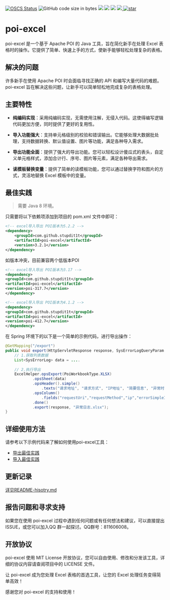 [![OSCS Status](https://www.oscs1024.com/platform/badge/stupdit1t/poi-excel.svg?size=small)](https://www.oscs1024.com/project/stupdit1t/poi-excel?ref=badge_small)
<img alt="GitHub code size in bytes" src="https://img.shields.io/github/languages/code-size/stupdit1t/poi-excel">
<a target="_blank" href="LICENSE"><img src="https://img.shields.io/:license-MIT-blue.svg"></a>
<a target="_blank" href="https://www.oracle.com/technetwork/java/javase/downloads/index.html"><img src="https://img.shields.io/badge/JDK-1.8+-green.svg" /></a>
<a target="_blank" href="https://poi.apache.org/download.html"><img src="https://img.shields.io/badge/POI-5.2.2+-green.svg" /></a>
<a target="_blank" href='https://github.com/stupdit1t/poi-excel'><img src="https://img.shields.io/github/stars/stupdit1t/poi-excel.svg?style=social"/>
<a href='https://gitee.com/stupid1t/poi-excel/stargazers'><img src='https://gitee.com/stupid1t/poi-excel/badge/star.svg?theme=white' alt='star'></img></a>
# poi-excel

poi-excel 是一个基于 Apache POI 的 Java 工具，旨在简化新手在处理 Excel 表格时的操作。它提供了简单、快速上手的方式，使新手能够轻松处理复杂的表格。

## 解决的问题

许多新手在使用 Apache POI 时会面临寻找正确的 API 和编写大量代码的难题。poi-excel 旨在解决这些问题，让新手可以简单轻松地完成复杂的表格处理。

## 主要特性

- **纯编码实现**：采用纯编码实现，无需使用注解，无侵入代码。这使得编写逻辑代码更加方便，同时提供了更好的复用性。

- **导入功能强大**：支持单元格级别的校验和错误输出。它能够处理大数据批处理，支持数据转换、默认值设置、图片等功能，满足各种导入需求。

- **导出功能全面**：提供了强大的导出功能。您可以轻松设计傻瓜式的表头，自定义单元格样式，添加合计行、序号、图片等元素，满足各种导出需求。

- **读模板替换变量**：提供了简单的读模板功能，您可以通过替换字符和图片的方式，灵活地替换 Excel 模板中的变量。

## 最佳实践
> 需要 Java 8 环境。

只需要将以下依赖项添加到项目的 pom.xml 文件中即可：
```xml
<!-- excel导入导出 POI版本为5.2.2 -->
<dependency>
    <groupId>com.github.stupdit1t</groupId>
    <artifactId>poi-excel</artifactId>
    <version>3.2.1</version>
</dependency>
```
如版本冲突，目前兼容两个低版本POI
```xml
<!-- excel导入导出 POI版本为3.17 -->
<dependency>
<groupId>com.github.stupdit1t</groupId>
<artifactId>poi-excel</artifactId>
<version>poi-317.7</version>
</dependency>

<!-- excel导入导出 POI版本为4.1.2 -->
<dependency>
<groupId>com.github.stupdit1t</groupId>
<artifactId>poi-excel</artifactId>
<version>poi-412.7</version>
</dependency>
```

在 Spring 环境下的以下是一个简单的示例代码，进行导出操作：
```java
@GetMapping("/export")
public void export(HttpServletResponse response, SysErrorLogQueryParam queryParams) {
    // 1.获取列表数据
    List<SysErrorLog> data = ....
    
    // 2.执行导出
    ExcelHelper.opsExport(PoiWorkbookType.XLSX)
            .opsSheet(data)
            .opsHeader().simple()
                .texts("请求地址", "请求方式", "IP地址", "简要信息", "异常时间", "创建人").done()
            .opsColumn()
                .fields("requestUri","requestMethod","ip","errorSimpleInfo","createDate","creatorName").done()
            .done()
            .export(response, "异常日志.xlsx");
}
```

## 详细使用方法

请参考以下示例代码来了解如何使用poi-excel工具：

- [导出最佳实践](./README-export.md)
- [导入最佳实践](./README-import.md)

## 更新记录
[详见README-hisotry.md](./README-hisotry.md)

## 报告问题和寻求支持

如果您在使用 poi-excel 过程中遇到任何问题或有任何想法和建议，可以直接提出ISSUE，或您可以加入QQ 群一起探讨。QQ群号：811606008。

## 开放协议

poi-excel 使用 MIT License 开放协议，您可以自由使用、修改和分发该工具，详细的协议内容请查阅项目中的 LICENSE 文件。

让 poi-excel 成为您处理 Excel 表格的首选工具，让您的 Excel 处理任务变得简单高效！

感谢您对 poi-excel 的支持和使用！